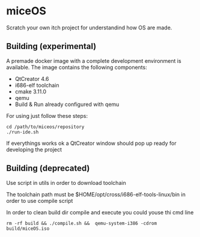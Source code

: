# miceOS
Scratch your own itch project for understandind how OS are made.

## Building (experimental)
A premade docker image with a complete development environment is available.
The image contains the following components:
* QtCreator 4.6
* i686-elf toolchain
* cmake 3.11.0
* qemu
* Build & Run already configured with qemu

For using just follow these steps:
```
cd /path/to/miceos/repository
./run-ide.sh
```

If everythings works ok a QtCreator window should pop up ready for developing the project 

## Building (deprecated)
Use script in utils in order to download toolchain

The toolchain path must be $HOME/opt/cross/i686-elf-tools-linux/bin
in order to use compile script

In order to clean build dir compile and execute you could youse thi cmd line
```
rm -rf build && ./compile.sh &&  qemu-system-i386 -cdrom build/miceOS.iso
```
